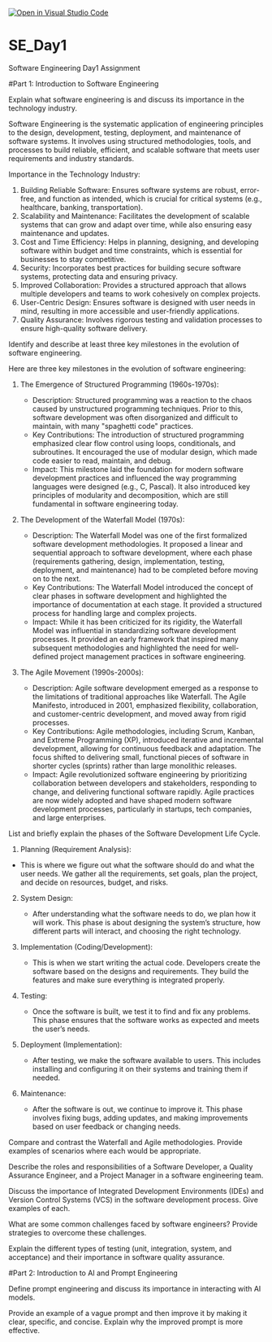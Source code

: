 [![Open in Visual Studio Code](https://classroom.github.com/assets/open-in-vscode-2e0aaae1b6195c2367325f4f02e2d04e9abb55f0b24a779b69b11b9e10269abc.svg)](https://classroom.github.com/online_ide?assignment_repo_id=18639851&assignment_repo_type=AssignmentRepo)
# SE_Day1
Software Engineering Day1 Assignment

#Part 1: Introduction to Software Engineering

Explain what software engineering is and discuss its importance in the technology industry.

Software Engineering is the systematic application of engineering principles to the design, development, testing, deployment, and maintenance of software systems. It involves using structured methodologies, tools, and processes to build reliable, efficient, and scalable software that meets user requirements and industry standards.

Importance in the Technology Industry:
1. Building Reliable Software: Ensures software systems are robust, error-free, and function as intended, which is crucial for critical systems (e.g., healthcare, banking, transportation).
2. Scalability and Maintenance: Facilitates the development of scalable systems that can grow and adapt over time, while also ensuring easy maintenance and updates.
3. Cost and Time Efficiency: Helps in planning, designing, and developing software within budget and time constraints, which is essential for businesses to stay competitive.
4. Security: Incorporates best practices for building secure software systems, protecting data and ensuring privacy.
5. Improved Collaboration: Provides a structured approach that allows multiple developers and teams to work cohesively on complex projects.
6. User-Centric Design: Ensures software is designed with user needs in mind, resulting in more accessible and user-friendly applications.
7. Quality Assurance: Involves rigorous testing and validation processes to ensure high-quality software delivery.

Identify and describe at least three key milestones in the evolution of software engineering.

Here are three key milestones in the evolution of software engineering:

1. The Emergence of Structured Programming (1960s-1970s):
   - Description: Structured programming was a reaction to the chaos caused by unstructured programming techniques. Prior to this, software development was often disorganized and difficult to maintain, with many "spaghetti code" practices. 
   - Key Contributions: The introduction of structured programming emphasized clear flow control using loops, conditionals, and subroutines. It encouraged the use of modular design, which made code easier to read, maintain, and debug.
   - Impact: This milestone laid the foundation for modern software development practices and influenced the way programming languages were designed (e.g., C, Pascal). It also introduced key principles of modularity and decomposition, which are still fundamental in software engineering today.

2. The Development of the Waterfall Model (1970s):
   - Description: The Waterfall Model was one of the first formalized software development methodologies. It proposed a linear and sequential approach to software development, where each phase (requirements gathering, design, implementation, testing, deployment, and maintenance) had to be completed before moving on to the next.
   - Key Contributions: The Waterfall Model introduced the concept of clear phases in software development and highlighted the importance of documentation at each stage. It provided a structured process for handling large and complex projects.
   - Impact: While it has been criticized for its rigidity, the Waterfall Model was influential in standardizing software development processes. It provided an early framework that inspired many subsequent methodologies and highlighted the need for well-defined project management practices in software engineering.

3. The Agile Movement (1990s-2000s):
   - Description: Agile software development emerged as a response to the limitations of traditional approaches like Waterfall. The Agile Manifesto, introduced in 2001, emphasized flexibility, collaboration, and customer-centric development, and moved away from rigid processes. 
   - Key Contributions: Agile methodologies, including Scrum, Kanban, and Extreme Programming (XP), introduced iterative and incremental development, allowing for continuous feedback and adaptation. The focus shifted to delivering small, functional pieces of software in shorter cycles (sprints) rather than large monolithic releases.
   - Impact: Agile revolutionized software engineering by prioritizing collaboration between developers and stakeholders, responding to change, and delivering functional software rapidly. Agile practices are now widely adopted and have shaped modern software development processes, particularly in startups, tech companies, and large enterprises.

List and briefly explain the phases of the Software Development Life Cycle.

 1. Planning (Requirement Analysis):
   - This is where we figure out what the software should do and what the user needs. We gather all the requirements, set goals, plan the project, and decide on resources, budget, and risks.

2. System Design:
   - After understanding what the software needs to do, we plan how it will work. This phase is about designing the system’s structure, how different parts will interact, and choosing the right technology.

3. Implementation (Coding/Development):
   - This is when we start writing the actual code. Developers create the software based on the designs and requirements. They build the features and make sure everything is integrated properly.

4. Testing:
   - Once the software is built, we test it to find and fix any problems. This phase ensures that the software works as expected and meets the user’s needs.

5. Deployment (Implementation):
   - After testing, we make the software available to users. This includes installing and configuring it on their systems and training them if needed.

6. Maintenance:
   - After the software is out, we continue to improve it. This phase involves fixing bugs, adding updates, and making improvements based on user feedback or changing needs.

Compare and contrast the Waterfall and Agile methodologies. Provide examples of scenarios where each would be appropriate.



Describe the roles and responsibilities of a Software Developer, a Quality Assurance Engineer, and a Project Manager in a software engineering team.


Discuss the importance of Integrated Development Environments (IDEs) and Version Control Systems (VCS) in the software development process. Give examples of each.


What are some common challenges faced by software engineers? Provide strategies to overcome these challenges.


Explain the different types of testing (unit, integration, system, and acceptance) and their importance in software quality assurance.


#Part 2: Introduction to AI and Prompt Engineering


Define prompt engineering and discuss its importance in interacting with AI models.


Provide an example of a vague prompt and then improve it by making it clear, specific, and concise. Explain why the improved prompt is more effective.
